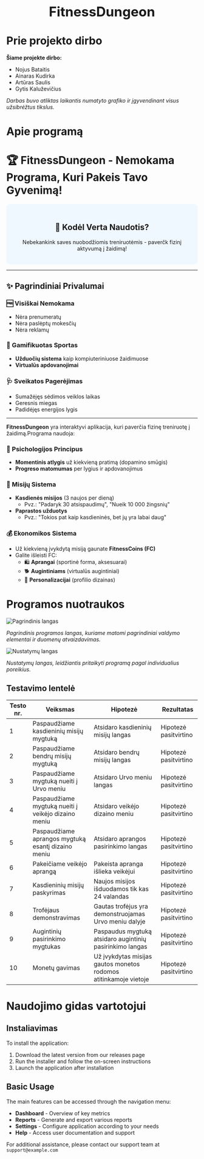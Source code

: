 <div style="text-align: center;">
  <h1 style="font-size: 2.5em;">FitnessDungeon</h1>
</div>

# Prie projekto dirbo

**Šiame projekte dirbo:**
- Nojus Bataitis
- Ainaras Kudirka
- Artūras Saulis
- Gytis Kaluževičius

*Darbas buvo atliktas laikantis numatyto grafiko ir įgyvendinant visus užsibrėžtus tikslus.*

# Apie programą

# 🏆 FitnessDungeon - Nemokama Programa, Kuri Pakeis Tavo Gyvenimą!

<div style="text-align: center; background-color: #f0f8ff; padding: 20px; border-radius: 10px;">
  <h2>💪 Kodėl Verta Naudotis?</h2>
  <p>Nebekankink saves nuobodžiomis treniruotėmis - paverčk fizinį aktyvumą į žaidimą!</p>
</div>

---

## ✨ Pagrindiniai Privalumai

### 🆓 Visiškai Nemokama
- Nėra prenumeratų
- Nėra paslėptų mokesčių
- Nėra reklamų

### 🏅 Gamifikuotas Sportas
- **Užduočių sistema** kaip kompiuteriniuose žaidimuose
- **Virtualūs apdovanojimai**

### 🩺 Sveikatos Pagerėjimas
- Sumažėjęs sėdimos veiklos laikas
- Geresnis miegas
- Padidėjęs energijos lygis

---


**FitnessDungeon** yra interaktyvi aplikacija, kuri paverčia fizinę treniruotę į žaidimą.Programa naudoja:

### 🧠 Psichologijos Principus
- **Momentinis atlygis** už kiekvieną pratimą (dopamino smūgis)
- **Progreso matomumas** per lygius ir apdovanojimus


### 🎯 Misijų Sistema
- **Kasdienės misijos** (3 naujos per dieną)
  - Pvz.: "Padaryk 30 atsispaudimų", "Nueik 10 000 žingsnių"
- **Paprastos užduotys** 
  - Pvz.: "Tokios pat kaip kasdieninės, bet jų yra labai daug"

### 💰 Ekonomikos Sistema
- Už kiekvieną įvykdytą misiją gaunate **FitnessCoins (FC)**
- Galite išleisti FC:
  - 🛍️ **Aprangai** (sportinė forma, aksesuarai)
  - 🐕 **Augintiniams** (virtualūs augintiniai)
  - 🎨 **Personalizacijai** (profilio dizainas)

# Programos nuotraukos

![Pagrindinis langas](https://via.placeholder.com/600x400?text=Pagrindinis+langas)

*Pagrindinis programos langas, kuriame matomi pagrindiniai valdymo elementai ir duomenų atvaizdavimas.*

![Nustatymų langas](https://via.placeholder.com/600x400?text=Nustatymų+langas)

*Nustatymų langas, leidžiantis pritaikyti programą pagal individualius poreikius.*



## Testavimo lentelė
| Testo nr. |      Veiksmas     |  Hipotezė  | Rezultatas |
|-----------|-------------------|------------|------------|
| 1         | Paspaudžiame kasdieninių misijų mygtuką | Atsidaro kasdieninių misijų langas | Hipotezė pasitvirtino |
| 2         | Paspaudžiame bendrų misijų mygtuką | Atsidaro bendrų misijų langas | Hipotezė pasitvirtino |
| 3         | Paspaudžiame mygtuką nueiti į Urvo meniu | Atsidaro Urvo meniu langas | Hipotezė pasitvirtino |
| 4         | Paspaudžiame mygtuką nueiti į veikėjo dizaino meniu | Atsidaro veikėjo dizaino meniu | Hipotezė pasitvirtino |
| 5         | Paspaudžiame aprangos mygtuką esantį dizaino meniu | Atsidaro aprangos pasirinkimo langas | Hipotezė pasitvirtino |
| 6         | Pakeičiame veikėjo aprangą | Pakeista apranga išlieka veikėjui | Hipotezė pasitvirtino |
| 7         | Kasdieninių misijų paskyrimas | Naujos misijos išduodamos tik kas 24 valandas | Hipotezė pasitvirtino |
| 8         | Trofėjaus demonstravimas | Gautas trofėjus yra demonstruojamas Urvo meniu dalyje | Hipotezė pasitvirtino |
| 9         | Augintinių pasirinkimo mygtukas | Paspaudus mygtuką atsidaro augintinių pasirinkimo langas | Hipotezė pasitvirtino |
| 10        | Monetų gavimas | Už įvykdytas misijas gautos monetos rodomos atitinkamoje vietoje | Hipotezė pasitvirtino |
# Naudojimo gidas vartotojui

## Instaliavimas

To install the application:
1. Download the latest version from our releases page
2. Run the installer and follow the on-screen instructions
3. Launch the application after installation

## Basic Usage

The main features can be accessed through the navigation menu:
- **Dashboard** - Overview of key metrics
- **Reports** - Generate and export various reports
- **Settings** - Configure application according to your needs
- **Help** - Access user documentation and support

For additional assistance, please contact our support team at `support@example.com`
